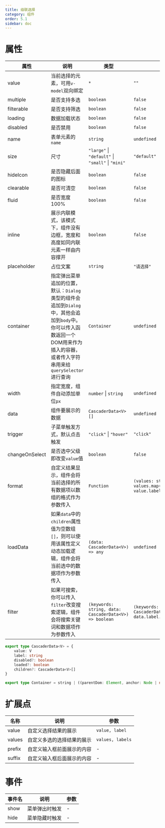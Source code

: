 ```yaml
---
title: 级联选择
category: 组件
order: 5.1
sidebar: doc
---
```


# 属性

| 属性 | 说明 | 类型 | 默认值 |
| --- | --- | --- | --- |
| value | 当前选择的元素，可用`v-model`双向绑定 | `*` | `""` |
| multiple | 是否支持多选 | `boolean` | `false` |
| filterable | 是否支持筛选 | `boolean` | `false` |
| loading | 数据加载状态 | `boolean` | `false` |
| disabled | 是否禁用 | `boolean` | `false` |
| name | 表单元素的`name` | `string` | `undefined` |
| size | 尺寸 | `"large"` &#124; `"default"` &#124; `"small"` &#124; `"mini"` | `"default"` |
| hideIcon | 是否隐藏后面的图标 | `boolean` | `false` |
| clearable | 是否可清空 | `boolean` | `false` |
| fluid | 是否宽度100% | `boolean` | `false` |
| inline | 展示内联模式，该模式下，组件没有边框，宽度和高度如同内联元素一样由内容撑开 | `boolean` | `false` |
| placeholder | 占位文案 | `string` | `"请选择"` |
| container | 指定弹出菜单追加的位置，默认：`Dialog`类型的组件会追加到`Dialog`中，其他会追加到`body`中。你可以传入函数返回一个DOM用来作为插入的容器，或者传入字符串用来给`querySelector`进行查询 | `Container` | `undefined` |
| width | 指定宽度，组件自动添加单位`px` | `number` &#124; `string` | `undefined` | 
| data | 组件要展示的数据 | `CascaderData<V>[]` | `undefined` |
| trigger | 子菜单触发方式，默认点击触发 | `"click"` &#124; `"hover"` | `"click"` |
| changeOnSelect | 是否选中父级即改变`value`值  | `boolean` | `false` |
| format | 自定义结果显示，组件会将当前选择的所有数据项以数组的格式作为参数传入 | `Function` | `(values: string[]) => values.map(value => value.label).join(' / ')` |
| loadData | 如果`data`中的`children`属性值为空数组`[]`，则可以使用该属性定义动态加载逻辑，组件会将当前选中的数据项作为参数传入 | `(data: CascaderData<V>) => any` | `undefined` |
| filter | 如果可搜索，你可以传入`filter`改变搜索逻辑，组件会将搜索关键词和数据项作为参数传入 | `(keywords: string, data: CascaderData<V>) => boolean` | `(keywords: string, data: CascaderData<V>) => data.label.includes(keywords)` |

```ts
export type CascaderData<V> = {
    value: V 
    label: string
    disabled?: boolean
    loaded?: boolean
    children?: CascaderData<V>[]
}

export type Container = string | ((parentDom: Element, anchor: Node | null) => Element)
```

# 扩展点

| 名称 | 说明 | 参数 |
| --- | --- | --- |
| value | 自定义选择结果的展示 | `value, label` |
| values | 自定义多选的选择结果的展示 | `values, labels` |
| prefix | 自定义输入框前面展示的内容 | - |
| suffix | 自定义输入框后面展示的内容 | - |

# 事件

| 事件名 | 说明 | 参数 |
| --- | --- | --- |
| show | 菜单弹出时触发 | - |
| hide | 菜单隐藏时触发 | - |
